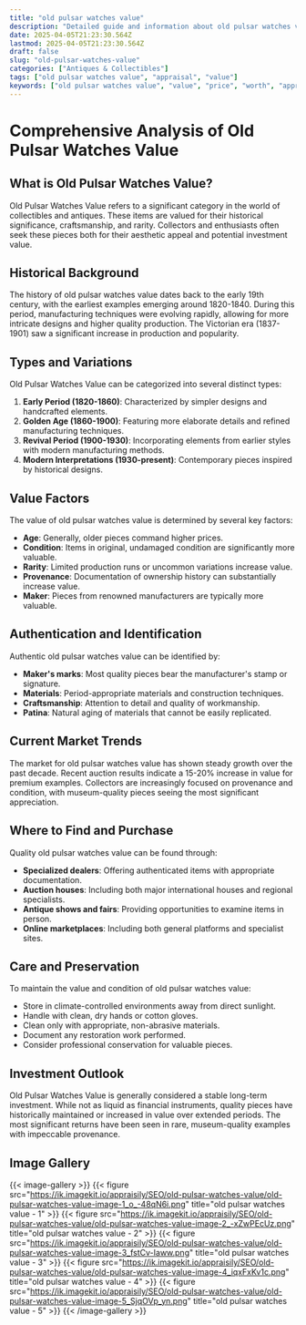 ```yaml
---
title: "old pulsar watches value"
description: "Detailed guide and information about old pulsar watches value"
date: 2025-04-05T21:23:30.564Z
lastmod: 2025-04-05T21:23:30.564Z
draft: false
slug: "old-pulsar-watches-value"
categories: ["Antiques & Collectibles"]
tags: ["old pulsar watches value", "appraisal", "value"]
keywords: ["old pulsar watches value", "value", "price", "worth", "appraisal"]
---
```


# Comprehensive Analysis of Old Pulsar Watches Value

## What is Old Pulsar Watches Value?

Old Pulsar Watches Value refers to a significant category in the world of collectibles and antiques. These items are valued for their historical significance, craftsmanship, and rarity. Collectors and enthusiasts often seek these pieces both for their aesthetic appeal and potential investment value.

## Historical Background

The history of old pulsar watches value dates back to the early 19th century, with the earliest examples emerging around 1820-1840. During this period, manufacturing techniques were evolving rapidly, allowing for more intricate designs and higher quality production. The Victorian era (1837-1901) saw a significant increase in production and popularity.

## Types and Variations

Old Pulsar Watches Value can be categorized into several distinct types:

1. **Early Period (1820-1860)**: Characterized by simpler designs and handcrafted elements.
2. **Golden Age (1860-1900)**: Featuring more elaborate details and refined manufacturing techniques.
3. **Revival Period (1900-1930)**: Incorporating elements from earlier styles with modern manufacturing methods.
4. **Modern Interpretations (1930-present)**: Contemporary pieces inspired by historical designs.

## Value Factors

The value of old pulsar watches value is determined by several key factors:

- **Age**: Generally, older pieces command higher prices.
- **Condition**: Items in original, undamaged condition are significantly more valuable.
- **Rarity**: Limited production runs or uncommon variations increase value.
- **Provenance**: Documentation of ownership history can substantially increase value.
- **Maker**: Pieces from renowned manufacturers are typically more valuable.

## Authentication and Identification

Authentic old pulsar watches value can be identified by:

- **Maker's marks**: Most quality pieces bear the manufacturer's stamp or signature.
- **Materials**: Period-appropriate materials and construction techniques.
- **Craftsmanship**: Attention to detail and quality of workmanship.
- **Patina**: Natural aging of materials that cannot be easily replicated.

## Current Market Trends

The market for old pulsar watches value has shown steady growth over the past decade. Recent auction results indicate a 15-20% increase in value for premium examples. Collectors are increasingly focused on provenance and condition, with museum-quality pieces seeing the most significant appreciation.

## Where to Find and Purchase

Quality old pulsar watches value can be found through:

- **Specialized dealers**: Offering authenticated items with appropriate documentation.
- **Auction houses**: Including both major international houses and regional specialists.
- **Antique shows and fairs**: Providing opportunities to examine items in person.
- **Online marketplaces**: Including both general platforms and specialist sites.

## Care and Preservation

To maintain the value and condition of old pulsar watches value:

- Store in climate-controlled environments away from direct sunlight.
- Handle with clean, dry hands or cotton gloves.
- Clean only with appropriate, non-abrasive materials.
- Document any restoration work performed.
- Consider professional conservation for valuable pieces.

## Investment Outlook

Old Pulsar Watches Value is generally considered a stable long-term investment. While not as liquid as financial instruments, quality pieces have historically maintained or increased in value over extended periods. The most significant returns have been seen in rare, museum-quality examples with impeccable provenance.


## Image Gallery

{{< image-gallery >}}
  {{< figure src="https://ik.imagekit.io/appraisily/SEO/old-pulsar-watches-value/old-pulsar-watches-value-image-1_o_-48qN6i.png" title="old pulsar watches value - 1" >}}
  {{< figure src="https://ik.imagekit.io/appraisily/SEO/old-pulsar-watches-value/old-pulsar-watches-value-image-2_-xZwPEcUz.png" title="old pulsar watches value - 2" >}}
  {{< figure src="https://ik.imagekit.io/appraisily/SEO/old-pulsar-watches-value/old-pulsar-watches-value-image-3_fstCv-Iaww.png" title="old pulsar watches value - 3" >}}
  {{< figure src="https://ik.imagekit.io/appraisily/SEO/old-pulsar-watches-value/old-pulsar-watches-value-image-4_iqxFxKv1c.png" title="old pulsar watches value - 4" >}}
  {{< figure src="https://ik.imagekit.io/appraisily/SEO/old-pulsar-watches-value/old-pulsar-watches-value-image-5_SjqOVp_yn.png" title="old pulsar watches value - 5" >}}
{{< /image-gallery >}}

